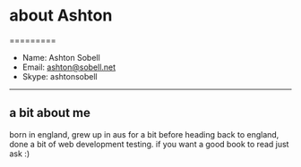 # about Ashton 
=========

- Name: Ashton Sobell
- Email: ashton@sobell.net
- Skype: ashtonsobell
---------
## a bit about me 

born in england, grew up in aus for a bit before heading back to england, done a bit of web development testing. if you want a good book to read just ask :)